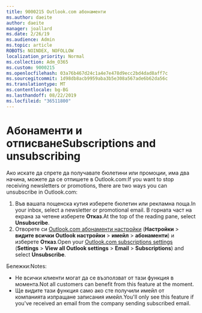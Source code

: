 ```yaml
---
title: 9000215 Outlook.com абонаменти
ms.author: daeite
author: daeite
manager: joallard
ms.date: 2/26/19
ms.audience: Admin
ms.topic: article
ROBOTS: NOINDEX, NOFOLLOW
localization_priority: Normal
ms.collection: Adm_O365
ms.custom: 9000215
ms.openlocfilehash: 03a76b467d24c1a4e7e478d9ecc2bd4dad8aff7c
ms.sourcegitcommit: 1d98db8acb9959aba3b5e308a567ade6b62da56c
ms.translationtype: MT
ms.contentlocale: bg-BG
ms.lasthandoff: 08/22/2019
ms.locfileid: "36511800"
---
```

# <a name="subscriptions-and-unsubscribing"></a><span data-ttu-id="86d29-102">Абонаменти и отписване</span><span class="sxs-lookup"><span data-stu-id="86d29-102">Subscriptions and unsubscribing</span></span>

<span data-ttu-id="86d29-103">Ако искате да спрете да получавате бюлетини или промоции, има два начина, можете да се отпишете в Outlook.com:</span><span class="sxs-lookup"><span data-stu-id="86d29-103">If you want to stop receiving newsletters or promotions, there are two ways you can unsubscribe in Outlook.com:</span></span>

1. <span data-ttu-id="86d29-104">Във вашата пощенска кутия изберете бюлетин или рекламна поща.</span><span class="sxs-lookup"><span data-stu-id="86d29-104">In your inbox, select a newsletter or promotional email.</span></span> <span data-ttu-id="86d29-105">В горната част на екрана за четене изберете **Отказ**.</span><span class="sxs-lookup"><span data-stu-id="86d29-105">At the top of the reading pane, select **Unsubscribe**.</span></span>
2. <span data-ttu-id="86d29-106">Отворете си [Outlook.com абонаменти настройки](https://outlook.live.com/mail/options/mail/brandsSubscriptions) (**Настройки** > **видите всички Outlook настройки** > **имейл** > **абонаменти**) и изберете **Отказ**.</span><span class="sxs-lookup"><span data-stu-id="86d29-106">Open your [Outlook.com subscriptions settings](https://outlook.live.com/mail/options/mail/brandsSubscriptions) (**Settings** > **View all Outlook settings** > **Email** > **Subscriptions**) and select **Unsubscribe**.</span></span>

<span data-ttu-id="86d29-107">Бележки:</span><span class="sxs-lookup"><span data-stu-id="86d29-107">Notes:</span></span>

- <span data-ttu-id="86d29-108">Не всички клиенти могат да се възползват от тази функция в момента.</span><span class="sxs-lookup"><span data-stu-id="86d29-108">Not all customers can benefit from this feature at the moment.</span></span>
- <span data-ttu-id="86d29-109">Ще видите тази функция само ако сте получили имейл от компанията изпращане записания имейл.</span><span class="sxs-lookup"><span data-stu-id="86d29-109">You'll only see this feature if you've received an email from the company sending subscribed email.</span></span>